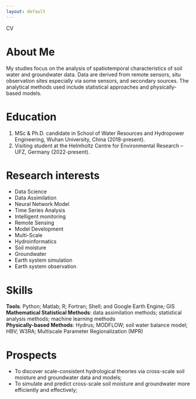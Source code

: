 ```yaml
---
layout: default
---
```

CV  

# About Me
My studies focus on the analysis of spatiotemporal characteristics of soil water and groundwater data. Data are derived from remote sensors, situ observation sites especially via some sensors, and secondary sources. The analytical methods used include statistical approaches and physically-based models.
# Education
1. MSc & Ph.D. candidate in School of Water Resources and Hydropower Engineering, Wuhan University, China (2018-present).
2. Visiting student at the Helmholtz Centre for Environmental Research – UFZ, Germany (2022-present).

# Research interests
* Data Science
* Data Assimilation
* Neural Network Model
* Time Series Analysis
* Intelligent monitoring
* Remote Sensing
* Model Development
* Multi-Scale
* Hydroinformatics
* Soil moisture
* Groundwater
* Earth system simulation
* Earth system observation  

# Skills
**Tools**: Python; Matlab; R; Fortran; Shell; and Google Earth Engine; GIS  
**Mathematical Statistical Methods**: data assimilation methods; statistical analysis methods; machine learning methods  
**Physically-based Methods**: Hydrus; MODFLOW; soil water balance model; HBV; W3RA; Multiscale Parameter Regionalization (MPR)  

# Prospects
* To discover scale-consistent hydrological theories via cross-scale soil moisture and groundwater data and models;  
* To simulate and predict cross-scale soil moisture and groundwater more efficiently and effectively;



